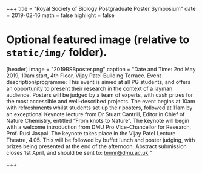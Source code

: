 +++
title = "Royal Society of Biology Postgraduate Poster Symposium"
date = 2019-02-16
math = false
highlight = false

# Optional featured image (relative to `static/img/` folder).
[header]
image = "2019RSBposter.png"
caption = "Date and Time: 2nd May 2019, 10am start, 4th Floor, Vijay Patel Building Terrace.
Event description/programme: This event is aimed at all PG students, and offers an opportunity to present their research in the context of a layman audience. Posters will be judged by a team of experts, with cash prizes for the most accessible and well-described projects. The event begins at 10am with refreshments whilst students set up their posters, followed at 11am by an exceptional Keynote lecture from Dr Stuart Cantrill, Editor in Chief of Nature Chemistry, entitled “From knots to Nature”. The keynote will begin with a welcome introduction from DMU Pro Vice-Chancellor for Research, Prof. Rusi Jaspal. The keynote takes place in the Vijay Patel Lecture Theatre, 4.05. This will be followed by buffet lunch and poster judging, with prizes being presented at the end of the afternoon.
Abstract submission closes 1st April, and should be sent to: bnmr@dmu.ac.uk
"

+++
